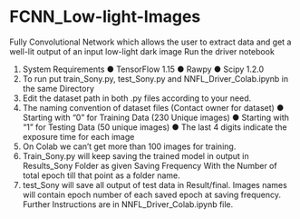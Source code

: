 # FCNN_Low-light-Images
Fully Convolutional Network which allows the user to extract data and get a well-lit output of an input low-light dark image
Run the driver notebook
1. System Requirements
	● TensorFlow 1.15
	● Rawpy
	● Scipy 1.2.0
2. To run put train_Sony.py, test_Sony.py and NNFL_Driver_Colab.ipynb in the same Directory
3. Edit the dataset path in both .py files according to your need.
4. The naming convention of dataset files (Contact owner for dataset)
	● Starting with “0” for Training Data (230 Unique images)
	● Starting with “1” for Testing Data (50 unique images)
	● The last 4 digits indicate the exposure time for each image
5. On Colab we can’t get more than 100 images for training.
6. Train_Sony.py will keep saving the trained model in output in Results_Sony Folder as given
Saving Frequency With the Number of total epoch till that point as a folder name.
7. test_Sony will save all output of test data in Result/final. Images names will contain epoch
number of each saved epoch at saving frequency.
Further Instructions are in NNFL_Driver_Colab.ipynb file.
